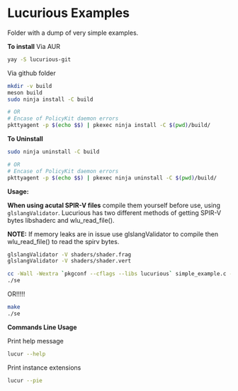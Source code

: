 # Lucurious Examples
Folder with a dump of very simple examples.

**To install**
Via AUR
```bash
yay -S lucurious-git
```

Via github folder
```bash
mkdir -v build
meson build
sudo ninja install -C build

# OR
# Encase of PolicyKit daemon errors
pkttyagent -p $(echo $$) | pkexec ninja install -C $(pwd)/build/
```

**To Uninstall**
```bash
sudo ninja uninstall -C build

# OR
# Encase of PolicyKit daemon errors
pkttyagent -p $(echo $$) | pkexec ninja uninstall -C $(pwd)/build/
```

**Usage:**

**When using acutal SPIR-V files** compile them yourself before use, using ```glslangValidator```. Lucurious has two different methods of getting SPIR-V bytes libshaderc and wlu_read_file().

**NOTE:** If memory leaks are in issue use glslangValidator to compile then wlu_read_file() to read the spirv bytes.
```bash
glslangValidator -V shaders/shader.frag
glslangValidator -V shaders/shader.vert
```

```bash
cc -Wall -Wextra `pkgconf --cflags --libs lucurious` simple_example.c -o se
./se
```
OR!!!!!
```bash
make
./se
```

**Commands Line Usage**

Print help message
```bash
lucur --help
```
Print instance extensions
```bash
lucur --pie
```
